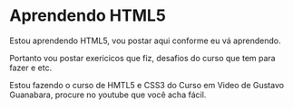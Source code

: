 # Aprendendo HTML5

Estou aprendendo HTML5, vou postar aqui conforme eu vá aprendendo.

Portanto vou postar exericicos que fiz, desafios do curso que tem para fazer e etc.

Estou fazendo o curso de HMTL5 e CSS3 do Curso em Video de Gustavo Guanabara, procure no youtube que você acha fácil.


